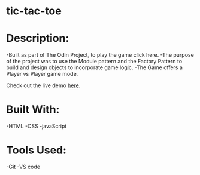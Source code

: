 # tic-tac-toe

# Description:

-Built as part of The Odin Project, to play the game click here.
-The purpose of the project was to use the Module pattern and the Factory Pattern to build and design objects to incorporate game logic.
-The Game offers a Player vs Player game mode.

Check out the live demo [here](https://cleancoder-in.github.io/tic-tac-toe/).

# Built With:

-HTML
-CSS
-javaScript

# Tools Used:

-Git
-VS code
